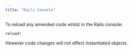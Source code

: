 ```yaml
---
title: "Rails Console"
---
```


To reload any amended code whilst in the Rails console:

```
reload!
```

However code changes will not effect instantiated objects.